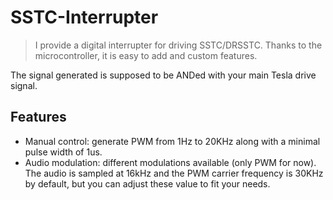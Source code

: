 
# SSTC-Interrupter

> I provide a digital interrupter for driving SSTC/DRSSTC. Thanks to the microcontroller, it is easy to add and custom features.

The signal generated is supposed to be ANDed with your main Tesla drive signal.

## Features
- Manual control: generate PWM from 1Hz to 20KHz along with a minimal pulse width of 1us.
- Audio modulation: different modulations available (only PWM for now). The audio is sampled at 16kHz and the PWM carrier frequency is 30KHz by default, but you can adjust these value to fit your needs.
